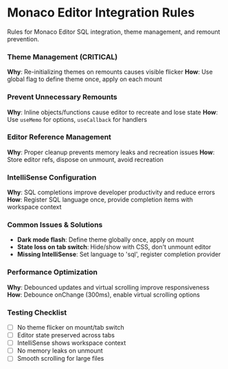 # Monaco Editor Integration Rules

Rules for Monaco Editor SQL integration, theme management, and remount prevention.

### Theme Management (CRITICAL)
**Why**: Re-initializing themes on remounts causes visible flicker
**How**: Use global flag to define theme once, apply on each mount

### Prevent Unnecessary Remounts  
**Why**: Inline objects/functions cause editor to recreate and lose state
**How**: Use `useMemo` for options, `useCallback` for handlers

### Editor Reference Management
**Why**: Proper cleanup prevents memory leaks and recreation issues
**How**: Store editor refs, dispose on unmount, avoid recreation

### IntelliSense Configuration
**Why**: SQL completions improve developer productivity and reduce errors  
**How**: Register SQL language once, provide completion items with workspace context

### Common Issues & Solutions
- **Dark mode flash**: Define theme globally once, apply on mount
- **State loss on tab switch**: Hide/show with CSS, don't unmount editor
- **Missing IntelliSense**: Set language to 'sql', register completion provider

### Performance Optimization  
**Why**: Debounced updates and virtual scrolling improve responsiveness
**How**: Debounce onChange (300ms), enable virtual scrolling options

### Testing Checklist
- [ ] No theme flicker on mount/tab switch
- [ ] Editor state preserved across tabs  
- [ ] IntelliSense shows workspace context
- [ ] No memory leaks on unmount
- [ ] Smooth scrolling for large files